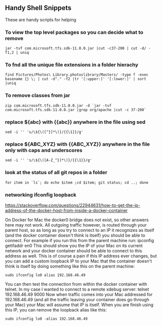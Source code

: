 ## Handy Shell Snippets ##

These are handy scripts for helping 


### To view the top level packages so you can decide what to remove ### 



```
jar -tvf com.microsoft.tfs.sdk-11.0.0.jar |cut -c37-200 | cut -d/ -f1,2 | uniq
```

### To fnd all the unique file extensions in a folder hierachy ###

```
find Pictures/Photos\ Library.photoslibrary/Masters/ -type f -exec basename {} \; | cut -d"." -f2 |tr '[:upper:]' '[:lower:]' | sort |uniq
```


### To remove classes from jar ###

```
zip com.microsoft.tfs.sdk-11.0.0.jar -d `jar -tvf com.microsoft.tfs.sdk-11.0.0.jar |grep org/apache |cut -c 37-200`
```

### replace  ${abc}  with {{abc}}  anywhere in the file using sed ###

```
sed -i '' 's/\${\([^}]*\)}/{{\1}}/g'
```

### replace ${ABC_XYZ}  with {{ABC_XYZ}}  anywhere in the file only with caps and underscores ###

```
sed -i '' 's/\${\([A-Z_^}]*\)}/{{\1}}/g'
```

### look at the status of all git repos in a folder ###

```
for item in `ls`; do echo $item ;cd $item; git status; cd ..; done
```

### networking  ifconfig loopback ###

https://stackoverflow.com/questions/22944631/how-to-get-the-ip-address-of-the-docker-host-from-inside-a-docker-container

On Docker for Mac the docker0 bridge does not exist, so other answers here may not work. All outgoing traffic however, is routed through your parent host, so as long as you try to connect to an IP it recognizes as itself (and the docker container doesn't think is itself) you should be able to connect. For example if you run this from the parent machine run:
ipconfig getifaddr en0
This should show you the IP of your Mac on its current network and your docker container should be able to connect to this address as well. This is of course a pain if this IP address ever changes, but you can add a custom loopback IP to your Mac that the container doesn't think is itself by doing something like this on the parent machine:

```
sudo ifconfig lo0 alias 192.168.46.49
```

You can then test the connection from within the docker container with telnet. In my case I wanted to connect to a remote xdebug server:
telnet 192.168.46.49 9000
Now when traffic comes into your Mac addressed for 192.168.46.49 (and all the traffic leaving your container does go through your Mac) your Mac will assume that IP is itself. When you are finish using this IP, you can remove the loopback alias like this:

```
sudo ifconfig lo0 -alias 192.168.46.49
```

